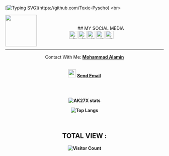 [![Typing SVG](https://readme-typing-svg.herokuapp.com?color=%23F70000&size=15&lines=Assalamualaikum+guys%2C+I+am+No+One.;I+am+just+trying+to+learn+programming.)](https://github.com/Toxic-Pyscho)
<br>

<img src="https://raw.githubusercontent.com/AKXVAU/AKXVAU/main/akxvau.gif" width="100" align="left">
<center><br><br>
   ## MY SOCIAL MEDIA<br>
   <a href="https://www.facebook.com/T0XICxAKX" target="_blank"><img src="https://raw.githubusercontent.com/AKXVAU/AKXVAU/main/fb.png" alt="alt text" width="25" height="25"></a>
   <a href="http://dev.akxvau.ml" target="_blank"><img src="https://raw.githubusercontent.com/AKXVAU/AKXVAU/main/site.png" alt="alt text" width="25" height="25"></a>
   <a href="https://t.me/toxicxakx"><img src="https://raw.githubusercontent.com/AKXVAU/AKXVAU/main/tg.png" alt="alt text" width="25" height="25"></a>
</a><a href="https://Instagram.com/AKXVAU" target="_blank"><img src="https://raw.githubusercontent.com/AKXVAU/AKXVAU/main/insta.png" alt="alt text" width="25" height="25"></a>
 <a href="https://twitter.com/AKXVAU" target="_blank"><img src="https://raw.githubusercontent.com/AKXVAU/AKXVAU/main/twit.png" alt="alt text" width="25" height="25"></a>
&nbsp;&nbsp;     &nbsp;&nbsp;    &nbsp;&nbsp;   &nbsp;&nbsp;   &nbsp;&nbsp;
 <br><br><hr>
<div align="center">Contact With Me: <a href="https://FACEBOOK.com/AKXVAU"><b>Mohammad Alamin</a><br><br></div>
<p align="center">
<img src="https://raw.githubusercontent.com/AKXVAU/AKXVAU/main/mail.png" width="25" height="25">  <a href = "mailto: txvirusx@gmail.com">Send Email</a><br><br>
</p><br>

![AK27X stats](https://github-readme-stats.vercel.app/api?username=AKXVAU&show_icons=true&theme=dark)
<br>

![Top Langs](https://github-readme-stats.vercel.app/api/top-langs/?username=AKXVAU&layout=compact&theme=dark)

<br>

## TOTAL VIEW :

![Visitor Count](https://profile-counter.glitch.me/AKXVAU/count.svg)
